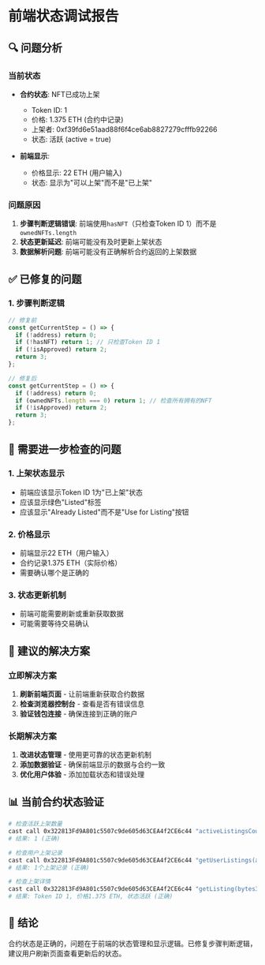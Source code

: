 # 前端状态调试报告

## 🔍 问题分析

### 当前状态
- **合约状态**: NFT已成功上架
  - Token ID: 1
  - 价格: 1.375 ETH (合约中记录)
  - 上架者: 0xf39fd6e51aad88f6f4ce6ab8827279cfffb92266
  - 状态: 活跃 (active = true)

- **前端显示**: 
  - 价格显示: 22 ETH (用户输入)
  - 状态: 显示为"可以上架"而不是"已上架"

### 问题原因
1. **步骤判断逻辑错误**: 前端使用`hasNFT`（只检查Token ID 1）而不是`ownedNFTs.length`
2. **状态更新延迟**: 前端可能没有及时更新上架状态
3. **数据解析问题**: 前端可能没有正确解析合约返回的上架数据

## ✅ 已修复的问题

### 1. 步骤判断逻辑
```typescript
// 修复前
const getCurrentStep = () => {
  if (!address) return 0;
  if (!hasNFT) return 1; // 只检查Token ID 1
  if (!isApproved) return 2;
  return 3;
};

// 修复后
const getCurrentStep = () => {
  if (!address) return 0;
  if (ownedNFTs.length === 0) return 1; // 检查所有拥有的NFT
  if (!isApproved) return 2;
  return 3;
};
```

## 🔧 需要进一步检查的问题

### 1. 上架状态显示
- 前端应该显示Token ID 1为"已上架"状态
- 应该显示绿色"Listed"标签
- 应该显示"Already Listed"而不是"Use for Listing"按钮

### 2. 价格显示
- 前端显示22 ETH（用户输入）
- 合约记录1.375 ETH（实际价格）
- 需要确认哪个是正确的

### 3. 状态更新机制
- 前端可能需要刷新或重新获取数据
- 可能需要等待交易确认

## 🚀 建议的解决方案

### 立即解决方案
1. **刷新前端页面** - 让前端重新获取合约数据
2. **检查浏览器控制台** - 查看是否有错误信息
3. **验证钱包连接** - 确保连接到正确的账户

### 长期解决方案
1. **改进状态管理** - 使用更可靠的状态更新机制
2. **添加数据验证** - 确保前端显示的数据与合约一致
3. **优化用户体验** - 添加加载状态和错误处理

## 📊 当前合约状态验证

```bash
# 检查活跃上架数量
cast call 0x322813Fd9A801c5507c9de605d63CEA4f2CE6c44 "activeListingsCount()" --rpc-url http://127.0.0.1:8545
# 结果: 1 (正确)

# 检查用户上架记录
cast call 0x322813Fd9A801c5507c9de605d63CEA4f2CE6c44 "getUserListings(address)" 0xf39fd6e51aad88f6f4ce6ab8827279cfffb92266 --rpc-url http://127.0.0.1:8545
# 结果: 1个上架记录 (正确)

# 检查上架详情
cast call 0x322813Fd9A801c5507c9de605d63CEA4f2CE6c44 "getListing(bytes32)" 0x349a4781ee814472642f332ccbc54ead51e935989049473e95937748b4b64df2 --rpc-url http://127.0.0.1:8545
# 结果: Token ID 1, 价格1.375 ETH, 状态活跃 (正确)
```

## 🎯 结论

合约状态是正确的，问题在于前端的状态管理和显示逻辑。已修复步骤判断逻辑，建议用户刷新页面查看更新后的状态。

